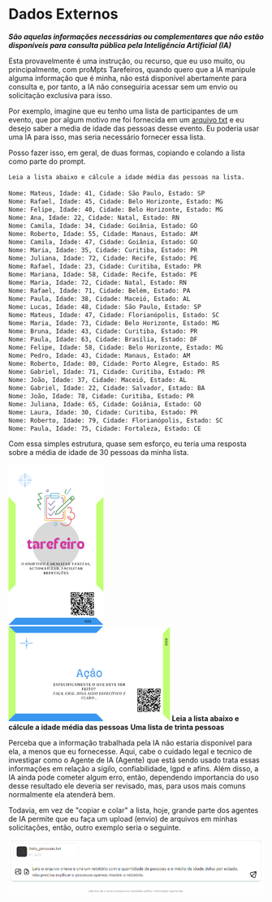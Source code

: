 # Dados Externos
***São aquelas informações necessárias ou complementares que não estão disponíveis para consulta pública pela Inteligência Artificial (IA)***

Esta provavelmente é uma instrução, ou recurso, que eu uso muito, ou principalmente, com proMpts Tarefeiros, quando quero que a IA manipule alguma informação que é minha, não está disponível abertamente para consulta e, por tanto, a IA não conseguiria acessar sem um envio ou solicitação exclusiva para isso.

Por exemplo, imagine que eu tenho uma lista de participantes de um evento, que por algum motivo me foi fornecida em um [arquivo txt](../../recursos/exemplos/lista_pessoas.txt) e eu desejo saber a media de idade das pessoas desse evento. Eu poderia usar uma IA para isso, mas seria necessário fornecer essa lista.

Posso fazer isso, em geral, de duas formas, copiando e colando a lista como parte do prompt.

```
Leia a lista abaixo e cálcule a idade média das pessoas na lista.

Nome: Mateus, Idade: 41, Cidade: São Paulo, Estado: SP
Nome: Rafael, Idade: 45, Cidade: Belo Horizonte, Estado: MG
Nome: Felipe, Idade: 40, Cidade: Belo Horizonte, Estado: MG
Nome: Ana, Idade: 22, Cidade: Natal, Estado: RN
Nome: Camila, Idade: 34, Cidade: Goiânia, Estado: GO
Nome: Roberto, Idade: 55, Cidade: Manaus, Estado: AM
Nome: Camila, Idade: 47, Cidade: Goiânia, Estado: GO
Nome: Maria, Idade: 35, Cidade: Curitiba, Estado: PR
Nome: Juliana, Idade: 72, Cidade: Recife, Estado: PE
Nome: Rafael, Idade: 23, Cidade: Curitiba, Estado: PR
Nome: Mariana, Idade: 58, Cidade: Recife, Estado: PE
Nome: Maria, Idade: 72, Cidade: Natal, Estado: RN
Nome: Rafael, Idade: 71, Cidade: Belém, Estado: PA
Nome: Paula, Idade: 38, Cidade: Maceió, Estado: AL
Nome: Lucas, Idade: 48, Cidade: São Paulo, Estado: SP
Nome: Mateus, Idade: 47, Cidade: Florianópolis, Estado: SC
Nome: Maria, Idade: 73, Cidade: Belo Horizonte, Estado: MG
Nome: Bruna, Idade: 43, Cidade: Curitiba, Estado: PR
Nome: Paula, Idade: 63, Cidade: Brasília, Estado: DF
Nome: Felipe, Idade: 58, Cidade: Belo Horizonte, Estado: MG
Nome: Pedro, Idade: 43, Cidade: Manaus, Estado: AM
Nome: Roberto, Idade: 80, Cidade: Porto Alegre, Estado: RS
Nome: Gabriel, Idade: 71, Cidade: Curitiba, Estado: PR
Nome: João, Idade: 37, Cidade: Maceió, Estado: AL
Nome: Gabriel, Idade: 22, Cidade: Salvador, Estado: BA
Nome: João, Idade: 78, Cidade: Curitiba, Estado: PR
Nome: Juliana, Idade: 65, Cidade: Goiânia, Estado: GO
Nome: Laura, Idade: 30, Cidade: Curitiba, Estado: PR
Nome: Roberto, Idade: 79, Cidade: Florianópolis, Estado: SC
Nome: Paula, Idade: 75, Cidade: Fortaleza, Estado: CE
```

Com essa simples estrutura, quase sem esforço, eu teria uma resposta sobre a média de idade de 30 pessoas da minha lista.

[<img src="../../imagens/cards/2.png" width="187" height="318">](../../tipos-de-prompt/tarefeiro.md)
[<img src="../../imagens/cards/7.png"  width="318" height="187">](../../partes-de-prompt/acao.md) **Leia a lista abaixo e cálcule a idade média das pessoas**
**Uma lista de trinta pessoas**

Perceba que a informação trabalhada pela IA não estaria disponível para ela, a menos que eu fornecesse. Aqui, cabe o cuidado legal e tecnico de investigar como o Agente de IA (Agente) que está sendo usado trata essas informações em relação a sigilo, confiabilidade, lgpd e afins. Além disso, a IA ainda pode cometer algum erro, então, dependendo importancia do uso desse resultado ele deveria ser revisado, mas, para usos mais comuns normalmente ela atenderá bem.

Todavia, em vez de "copiar e colar" a lista, hoje, grande parte dos agentes de IA permite que eu faça um upload (envio) de arquivos em minhas solicitações, então, outro exemplo seria o seguinte.

<img src="../../imagens/exemplos/prompt-dados-externos-anexados.PNG" alt="Leia o arquivo anexo e crie um relatório com a quantidade de pessoas e a média de idade delas por estado, não precisa explicar o processo apenas mostre o relatório.">

